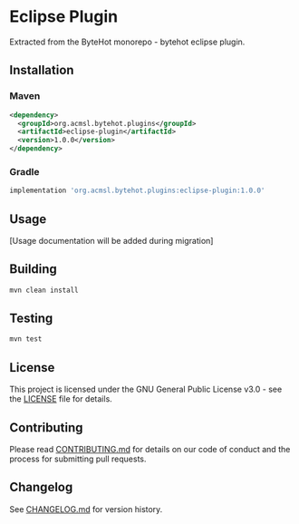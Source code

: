 # Eclipse Plugin

Extracted from the ByteHot monorepo - bytehot eclipse plugin.

## Installation

### Maven
```xml
<dependency>
  <groupId>org.acmsl.bytehot.plugins</groupId>
  <artifactId>eclipse-plugin</artifactId>
  <version>1.0.0</version>
</dependency>
```

### Gradle
```gradle
implementation 'org.acmsl.bytehot.plugins:eclipse-plugin:1.0.0'
```

## Usage

[Usage documentation will be added during migration]

## Building

```bash
mvn clean install
```

## Testing

```bash
mvn test
```

## License

This project is licensed under the GNU General Public License v3.0 - see the [LICENSE](LICENSE) file for details.

## Contributing

Please read [CONTRIBUTING.md](CONTRIBUTING.md) for details on our code of conduct and the process for submitting pull requests.

## Changelog

See [CHANGELOG.md](CHANGELOG.md) for version history.
